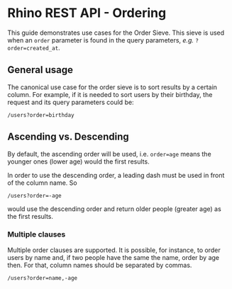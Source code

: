 # Rhino REST API - Ordering

This guide demonstrates use cases for the Order Sieve. This sieve is used when an `order` parameter is found in the query parameters, _e.g._ `?order=created_at`.

## General usage

The canonical use case for the order sieve is to sort results by a certain column. For example, if it is needed to sort users by their birthday, the request and its query parameters could be:

```
/users?order=birthday
```

## Ascending vs. Descending

By default, the ascending order will be used, i.e. `order=age` means the younger ones (lower age) would the first results.

In order to use the descending order, a leading dash must be used in front of the column name. So

```
/users?order=-age
```

would use the descending order and return older people (greater age) as the first results.

### Multiple clauses

Multiple order clauses are supported. It is possible, for instance, to order users by name and, if two people have the same the name, order by age then. For that, column names should be separated by commas.

```
/users?order=name,-age
```
